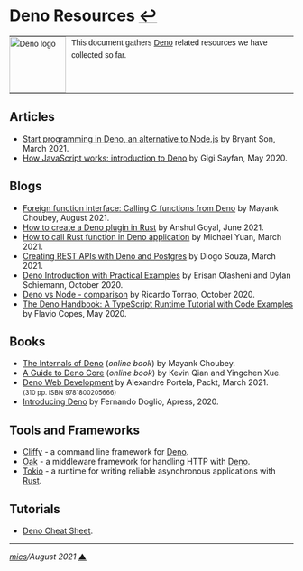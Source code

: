 # <span id="top">Deno Resources</span> <span style="size:25%;"><a href="README.md">↩</a></span>

<table style="font-family:Helvetica,Arial;font-size:14px;line-height:1.6;">
  <tr>
  <td style="border:0;padding:0 10px 0 0;min-width:100px;"><a href="https://deno.land/" rel="external"><img style="border:0;" src="https://deno.land/logo.svg" width="100" alt="Deno logo"/></a></td>
  <td style="border:0;padding:0;vertical-align:text-top;">This document gathers <a href="https://deno.land/" rel="external">Deno</a> related resources we have collected so far.
  </td>
  </tr>
</table>

## <span id="articles">Articles</span>

- [Start programming in Deno, an alternative to Node.js][article_son] by Bryant Son, March 2021.
- [How JavaScript works: introduction to Deno][article_sayfan] by Gigi Sayfan, May 2020.

## <span id="blogs">Blogs</span>

- [Foreign function interface: Calling C functions from Deno][blog_choubey] by Mayank Choubey, August 2021.
- [How to create a Deno plugin in Rust][blog_goyal] by Anshul Goyal, June 2021.
- [How to call Rust function in Deno application][blog_yuan] by Michael Yuan, March 2021.
- [Creating REST APIs with Deno and Postgres][blog_souza] by Diogo Souza, March 2021.
- [Deno Introduction with Practical Examples][blog_olasheni] by Erisan Olasheni and Dylan Schiemann, October 2020.
- [Deno vs Node - comparison][blog_torrao] by Ricardo Torrao, October 2020.
- [The Deno Handbook: A TypeScript Runtime Tutorial with Code Examples][blog_copes] by Flavio Copes, May 2020.

## <span id="books">Books</span>

- [The Internals of Deno](https://choubey.gitbook.io/internals-of-deno/) (*online book*) by Mayank Choubey.
- [A Guide to Deno Core](https://denolib.gitbook.io/guide/) (*online book*) by Kevin Qian and Yingchen Xue.
- [Deno Web Development][book_portela] by Alexandre Portela, Packt, March 2021.<br/><span style="font-size:80%;">(310 pp. ISBN 9781800205666)</span>
- [Introducing Deno][book_doglio] by Fernando Doglio, Apress, 2020.

## <span id="tools">Tools and Frameworks</span>

- [Cliffy](https://github.com/c4spar/deno-cliffy) - a command line framework for [Deno][deno_land].
- [Oak][tool_aok] - a middleware framework for handling HTTP with [Deno][deno_land].
- [Tokio](https://github.com/tokio-rs/tokio) - a runtime for writing reliable asynchronous applications with [Rust](https://www.rust-lang.org/).

## <span id="tutorials">Tutorials</span>

- [Deno Cheat Sheet](https://droces.github.io/Deno-Cheat-Sheet/).

***

*[mics](https://lampwww.epfl.ch/~michelou/)/August 2021* [**&#9650;**](#top)
<span id="bottom">&nbsp;</span>

<!-- link refs -->

[article_sayfan]: https://blog.sessionstack.com/how-javascript-works-introduction-to-deno-a3b1153b1855
[article_son]: https://opensource.com/article/21/3/deno-programming
[blog_choubey]: https://medium.com/deno-the-complete-reference/foreign-function-interface-calling-c-functions-from-deno-357ec4f5f793
[blog_copes]: https://www.freecodecamp.org/news/the-deno-handbook/
[blog_goyal]: https://blog.logrocket.com/how-to-create-a-deno-plugin-in-rust/
[blog_olasheni]: https://www.infoq.com/articles/deno-introduction-practical-examples/
[blog_souza]: https://blog.logrocket.com/creating-your-first-rest-api-with-deno-and-postgres/
[blog_torrao]: https://www.imaginarycloud.com/blog/deno-vs-node/
[blog_yuan]: https://developpaper.com/how-to-call-rust-function-in-deno-application/
[book_doglio]: https://www.apress.com/gp/book/9781484261965
[book_portela]: https://www.packtpub.com/product/deno-web-development/9781800205666
[deno_land]: https://deno.land/
[tool_aok]: https://oakserver.github.io/oak/
